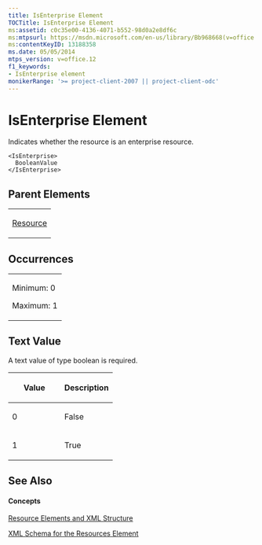 ```yaml
---
title: IsEnterprise Element
TOCTitle: IsEnterprise Element
ms:assetid: c0c35e00-4136-4071-b552-98d0a2e8df6c
ms:mtpsurl: https://msdn.microsoft.com/en-us/library/Bb968668(v=office.12)
ms:contentKeyID: 13188358
ms.date: 05/05/2014
mtps_version: v=office.12
f1_keywords:
- IsEnterprise element
monikerRange: '>= project-client-2007 || project-client-odc'
---
```


# IsEnterprise Element




Indicates whether the resource is an enterprise resource.

    <IsEnterprise>
      BooleanValue
    </IsEnterprise>

## Parent Elements

<table>
<colgroup>
<col style="width: 100%" />
</colgroup>
<tbody>
<tr class="odd">
<td><p><a href="bb968715(v=office.12).md">Resource</a></p></td>
</tr>
</tbody>
</table>

## Occurrences

<table>
<colgroup>
<col style="width: 100%" />
</colgroup>
<tbody>
<tr class="odd">
<td><p>Minimum: 0</p>
<p>Maximum: 1</p></td>
</tr>
</tbody>
</table>

## Text Value

A text value of type boolean is required.

<table>
<colgroup>
<col style="width: 50%" />
<col style="width: 50%" />
</colgroup>
<thead>
<tr class="header">
<th><p>Value</p></th>
<th><p>Description</p></th>
</tr>
</thead>
<tbody>
<tr class="odd">
<td><p>0</p></td>
<td><p>False</p></td>
</tr>
<tr class="even">
<td><p>1</p></td>
<td><p>True</p></td>
</tr>
</tbody>
</table>

## See Also

#### Concepts

[Resource Elements and XML Structure](bb968445\(v=office.12\).md)

[XML Schema for the Resources Element](bb968511\(v=office.12\).md)


